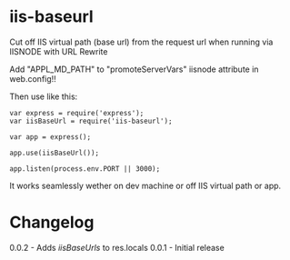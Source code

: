 iis-baseurl
===========

Cut off IIS virtual path (base url) from the request url when running via IISNODE with URL Rewrite

Add "APPL_MD_PATH" to "promoteServerVars" iisnode attribute in web.config!!

Then use like this:
```
var express = require('express');
var iisBaseUrl = require('iis-baseurl');

var app = express();

app.use(iisBaseUrl());

app.listen(process.env.PORT || 3000);
```

It works seamlessly wether on dev machine or off IIS virtual path or app.

Changelog
=========
0.0.2 - Adds _iisBaseUrls_ to res.locals
0.0.1 - Initial release
